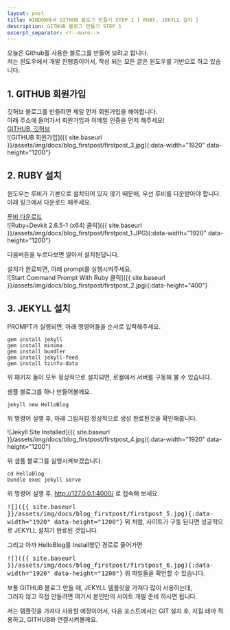 ```yaml
---
layout: post
title: WINDOW에서 GITHUB 블로그 만들기 STEP 1 [ RUBY, JEKYLL 설치 ]
description: GITHUB 블로그 만들기 STEP 1
excerpt_separator: <!--more-->
---
```


오늘은 Github를 사용한 블로그를 만들어 보려고 합니다.  
저는 윈도우에서 개발 진행중이어서, 작성 되는 모든 글은 윈도우를 기반으로 하고 있습니다.  
## 1. GITHUB 회원가입  
깃허브 블로그를 만들려면 제일 먼저 회원가입을 해야합니다.  
아래 주소에 들어가서 회원가입과 이메일 인증을 먼저 해주세요!  
[GITHUB, 깃허브](https://github.com/)  
![GITHUB 회원가입]({{ site.baseurl }}/assets/img/docs/blog_firstpost/firstpost_3.jpg){:data-width="1920" data-height="1200"}


## 2. RUBY 설치
윈도우는 루비가 기본으로 설치되어 있지 않기 때문에, 우선 루비를 다운받아야 합니다.  
아래 링크에서 다운로드 해주세요.  
  
[루비 다운로드](https://rubyinstaller.org/downloads/)  
![Ruby+Devkit 2.6.5-1 (x64) 클릭]({{ site.baseurl }}/assets/img/docs/blog_firstpost/firstpost_1.JPG){:data-width="1920" data-height="1200"}

다음버튼을 누르다보면 알아서 설치된답니다.  

설치가 완료되면, 아래 prompt를 실행시켜주세요.  
![Start Command Prompt With Ruby 클릭]({{ site.baseurl }}/assets/img/docs/blog_firstpost/firstpost_2.jpg){:data-height="400"}

## 3. JEKYLL 설치
PROMPT가 실행되면, 아래 명령어들을 순서로 입력해주세요.  

~~~
gem install jekyll  
gem install minima  
gem install bundler  
gem install jekyll-feed  
gem install tzinfo-data  
~~~

위 패키지 들이 모두 정상적으로 설치되면, 로컬에서 서버를 구동해 볼 수 있습니다.

샘플 블로그를 하나 만들어볼께요.  

~~~
jekyll new HelloBlog  
~~~

위 명령어 실행 후, 아래 그림처럼 정상적으로 생성 완료된것을 확인해줍니다.  
  
![Jekyll Site Installed]({{ site.baseurl }}/assets/img/docs/blog_firstpost/firstpost_4.jpg){:data-width="1920" data-height="1200"}

위 샘플 블로그를 실행시켜보겠습니다.  

~~~
cd HelloBlog  
bundle exec jekyll serve  
~~~

위 명령어 실행 후, http://127.0.0.1:4000/ 로 접속해 보세요.  
  
<kbd>![]({{ site.baseurl }}/assets/img/docs/blog_firstpost/firstpost_5.jpg){:data-width="1920" data-height="1200"}</kbd>
위 처럼, 사이트가 구동 된다면 성공적으로 JEKYLL 설치가 완료된 것입니다.  

그리고 아까 HelloBlog를 Install했던 경로로 들어가면  
  
<kbd>![]({{ site.baseurl }}/assets/img/docs/blog_firstpost/firstpost_6.jpg){:data-width="1920" data-height="1200"}</kbd>
위 파일들을 확인할 수 있습니다.  

보통 GITHUB 블로그 만들 때, JEKYLL 템플릿을 가져다 많이 사용하는데,  
그러지 않고 직접 만들려면 여기서 본인만의 사이트 개발 준비 하시면 됩니다.  

저는 템플릿을 가져다 사용할 예정이어서, 다음 포스트에서는 GIT 설치 후, 지킬 테마 적용하고, GITHUB와 연결시켜볼께요.  
